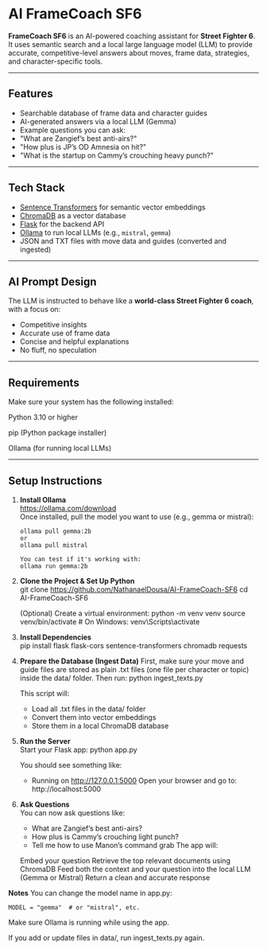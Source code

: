 # AI FrameCoach SF6

**FrameCoach SF6** is an AI-powered coaching assistant for **Street Fighter 6**. It uses semantic search and a local large language model (LLM) to provide accurate, competitive-level answers about moves, frame data, strategies, and character-specific tools.

---

##  Features

-  Searchable database of frame data and character guides
-  AI-generated answers via a local LLM (Gemma)
-  Example questions you can ask:
  - "What are Zangief’s best anti-airs?"
  - "How plus is JP’s OD Amnesia on hit?"
  - "What is the startup on Cammy’s crouching heavy punch?"

---

##  Tech Stack

- [Sentence Transformers](https://www.sbert.net/) for semantic vector embeddings
- [ChromaDB](https://www.trychroma.com/) as a vector database
- [Flask](https://flask.palletsprojects.com/) for the backend API
- [Ollama](https://ollama.com/) to run local LLMs (e.g., `mistral`, `gemma`)
- JSON and TXT files with move data and guides (converted and ingested)

---

##  AI Prompt Design

The LLM is instructed to behave like a **world-class Street Fighter 6 coach**, with a focus on:
- Competitive insights
- Accurate use of frame data
- Concise and helpful explanations
- No fluff, no speculation

---

## Requirements
Make sure your system has the following installed:

Python 3.10 or higher

pip (Python package installer)

Ollama (for running local LLMs)

---

##  Setup Instructions

1. **Install Ollama**  
   https://ollama.com/download  
   Once installed, pull the model you want to use (e.g., gemma or mistral):
   ```
   ollama pull gemma:2b
   or 
   ollama pull mistral

   You can test if it's working with:
   ollama run gemma:2b

2. **Clone the Project & Set Up Python**  
   git clone https://github.com/NathanaelDousa/AI-FrameCoach-SF6
   cd AI-FrameCoach-SF6

   (Optional) Create a virtual environment:
   python -m venv venv
   source venv/bin/activate  # On Windows: venv\Scripts\activate

3. **Install Dependencies**  
   pip install flask flask-cors sentence-transformers chromadb requests

4. **Prepare the Database (Ingest Data)**
   First, make sure your move and guide files are stored as plain .txt files (one file per character or topic) inside the data/ folder.
   Then run:
   python ingest_texts.py

   This script will:
   - Load all .txt files in the data/ folder
   - Convert them into vector embeddings
   - Store them in a local ChromaDB database

5. **Run the Server**  
   Start your Flask app:
   python app.py

   You should see something like:
    * Running on http://127.0.0.1:5000
   Open your browser and go to:
   http://localhost:5000

6. **Ask Questions**  
   You can now ask questions like:

   - What are Zangief’s best anti-airs?
   - How plus is Cammy’s crouching light punch?
   - Tell me how to use Manon’s command grab
   The app will:

   Embed your question
   Retrieve the top relevant documents using ChromaDB
   Feed both the context and your question into the local LLM (Gemma or Mistral)
   Return a clean and accurate response    

**Notes**
   You can change the model name in app.py:
   ```
   MODEL = "gemma"  # or "mistral", etc.
   ```
   Make sure Ollama is running while using the app.

   If you add or update files in data/, run ingest_texts.py again.


